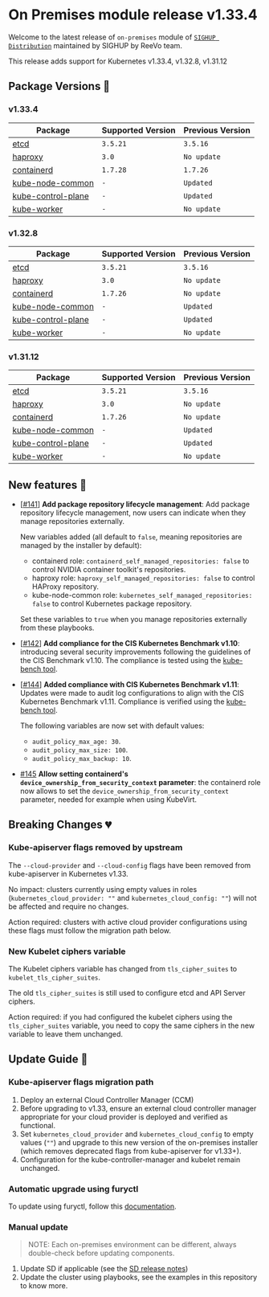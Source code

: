 # On Premises module release v1.33.4

Welcome to the latest release of `on-premises` module of [`SIGHUP Distribution`](https://github.com/sighupio/distribution) maintained by SIGHUP by ReeVo team.

This release adds support for Kubernetes v1.33.4, v1.32.8, v1.31.12

## Package Versions 🚢

### v1.33.4

| Package                                        | Supported Version | Previous Version |
| ---------------------------------------------- | ----------------- | ---------------- |
| [etcd](roles/etcd)                             | `3.5.21`          | `3.5.16`         |
| [haproxy](roles/haproxy)                       | `3.0`             | `No update`      |
| [containerd](roles/containerd)                 | `1.7.28`          | `1.7.26`         |
| [kube-node-common](roles/kube-node-common)     | `-`               | `Updated`        |
| [kube-control-plane](roles/kube-control-plane) | `-`               | `Updated`        |
| [kube-worker](roles/kube-worker)               | `-`               | `No update`      |

### v1.32.8

| Package                                        | Supported Version | Previous Version |
| ---------------------------------------------- | ----------------- | ---------------- |
| [etcd](roles/etcd)                             | `3.5.21`          | `3.5.16`         |
| [haproxy](roles/haproxy)                       | `3.0`             | `No update`      |
| [containerd](roles/containerd)                 | `1.7.26`          | `No update`      |
| [kube-node-common](roles/kube-node-common)     | `-`               | `Updated`        |
| [kube-control-plane](roles/kube-control-plane) | `-`               | `Updated`        |
| [kube-worker](roles/kube-worker)               | `-`               | `No update`      |


### v1.31.12

| Package                                        | Supported Version | Previous Version |
| ---------------------------------------------- | ----------------- | ---------------- |
| [etcd](roles/etcd)                             | `3.5.21`          | `3.5.16`         |
| [haproxy](roles/haproxy)                       | `3.0`             | `No update`      |
| [containerd](roles/containerd)                 | `1.7.26`          | `No update`      |
| [kube-node-common](roles/kube-node-common)     | `-`               | `Updated`        |
| [kube-control-plane](roles/kube-control-plane) | `-`               | `Updated`        |
| [kube-worker](roles/kube-worker)               | `-`               | `No update`      |

## New features 🌟

- [[#141](https://github.com/sighupio/installer-on-premises/pull/141)] **Add package repository lifecycle management**: Add package repository lifecycle management,
now users can indicate when they manage repositories externally.

    New variables added (all default to `false`, meaning repositories are managed by the installer by default):
    - containerd role: `containerd_self_managed_repositories: false` to control NVIDIA container toolkit's repositories.
    - haproxy role: `haproxy_self_managed_repositories: false` to control HAProxy repository.
    - kube-node-common role: `kubernetes_self_managed_repositories: false` to control Kubernetes package repository.

    Set these variables to `true` when you manage repositories externally from these playbooks.
    
- [[#142](https://github.com/sighupio/installer-on-premises/pull/142)] **Add compliance for the CIS Kubernetes Benchmark v1.10**: introducing several security improvements following the guidelines of the CIS Benchmark v1.10. The compliance is tested using the [kube-bench tool](https://github.com/aquasecurity/kube-bench).

- [[#144](https://github.com/sighupio/installer-on-premises/pull/144)] **Added compliance with CIS Kubernetes Benchmark v1.11**: Updates were made to audit log configurations to align with the CIS Kubernetes Benchmark v1.11. Compliance is verified using the [kube-bench tool](https://github.com/aquasecurity/kube-bench).

    The following variables are now set with default values:
    - `audit_policy_max_age: 30`.
    - `audit_policy_max_size: 100`.
    - `audit_policy_max_backup: 10`.

- [#145](https://github.com/sighupio/installer-on-premises/pull/145) **Allow setting containerd's `device_ownership_from_security_context` parameter**: the containerd role now allows to set the `device_ownership_from_security_context` parameter, needed for example when using KubeVirt.

## Breaking Changes 💔

### Kube-apiserver flags removed by upstream

The `--cloud-provider` and `--cloud-config` flags have been removed from kube-apiserver in Kubernetes v1.33.

No impact: clusters currently using empty values in roles (`kubernetes_cloud_provider: ""` and `kubernetes_cloud_config: ""`) will not be affected and require no changes.

Action required: clusters with active cloud provider configurations using these flags must follow the migration path below.

### New Kubelet ciphers variable

The Kubelet ciphers variable has changed from `tls_cipher_suites` to `kubelet_tls_cipher_suites`.

The old `tls_cipher_suites` is still used to configure etcd and API Server ciphers.

Action required: if you had configured the kubelet ciphers using the `tls_cipher_suites` variable, you need to copy the same ciphers in the new variable to leave them unchanged.

## Update Guide 🦮

###  Kube-apiserver flags migration path

1. Deploy an external Cloud Controller Manager (CCM)
2. Before upgrading to v1.33, ensure an external cloud controller manager appropriate for your cloud provider is deployed and verified as functional.
3. Set `kubernetes_cloud_provider` and `kubernetes_cloud_config` to empty values (`""`) and upgrade to this new version of the on-premises installer (which removes deprecated flags from kube-apiserver for v1.33+).
4. Configuration for the kube-controller-manager and kubelet remain unchanged.

### Automatic upgrade using furyctl

To update using furyctl, follow this [documentation](https://docs.sighup.io/docs/installation/upgrades).

### Manual update
  
> NOTE: Each on-premises environment can be different, always double-check before updating components.

1. Update SD if applicable (see the [SD release notes](https://github.com/sighupio/distribution/tree/master/docs/releases))
2. Update the cluster using playbooks, see the examples in this repository to know more.
